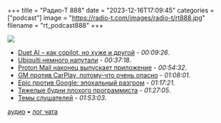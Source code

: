 +++
title = "Радио-Т 888"
date = "2023-12-16T17:09:45"
categories = ["podcast"]
image = "https://radio-t.com/images/radio-t/rt888.jpg"
filename = "rt_podcast888"
+++

![](https://radio-t.com/images/radio-t/rt888.jpg)

- [Duet AI – как copilot, но хуже и другой](https://cloud.google.com/code/docs/intellij/write-code-duet-ai) - *00:09:26*.
- [Ubiquiti немного напутали](https://www.bleepingcomputer.com/news/security/ubiquiti-users-report-having-access-to-others-unifi-routers-cameras/) - *00:37:18*.
- [Proton Mail наконец выпускает приложение](https://www.theverge.com/2023/12/14/24000696/proton-mail-desktop-app-mac-windows-encrypted) - *00:54:32*.
- [GM против CarPlay, потому-что очень опасно](https://gizmodo.com/gm-appleplay-android-auto-removal-chevy-blazer-1851099258) - *01:08:01*.
- [Epic против Google: эпохальный разгром](https://www.theverge.com/23945184/epic-v-google-fortnite-play-store-antitrust-trial-updates) - *01:17:21*.
- [Тяжелые будни плохого программиста](https://medium.com/blob-streaming/i-am-a-bad-software-developer-and-this-is-my-life-5c248dc72c2a) - *01:27:05*.
- [Темы слушателей](https://radio-t.com/p/2023/12/12/prep-888/) - *01:53:03*.

[аудио](https://cdn.radio-t.com/rt_podcast888.mp3) • [лог чата](https://chat.radio-t.com/logs/radio-t-888.html)
<audio src="https://cdn.radio-t.com/rt_podcast888.mp3" preload="none"></audio>
